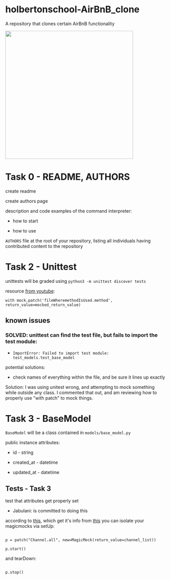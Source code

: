 # holbertonschool-AirBnB_clone
A repository that clones certain AirBnB functionality

<p align="left">

  <img src="https://stack.com.au/wp-content/uploads/2016/12/howard.jpg" width="400\"/>

<br>

# Task 0 - README, AUTHORS

create readme

create authors page

description and code examples of the command interpreter:

* how to start

* how to use

`AUTHORS` file at the root of your repository, listing all individuals having contributed content to the repository

# Task 2 - Unittest

unittests will be graded using `python3 -m unittest discover tests`

resource [from youtube](https://youtu.be/WFRljVPHrkE?t=180):

`with mock.patch('fileWheremethodIsUsed.method', return_value=mocked_return_value)`

## known issues

### SOLVED: unittest can find the test file, but fails to import the test module:

- `ImportError: Failed to import test module: test_models.test_base_model`

potential solutions:

* check names of everything within the file, and be sure it lines up exactly

Solution: I was using unitest wrong, and attempting to mock something while outside any class. I commented that out, and am reviewing how to properly use "with patch" to mock things.


# Task 3 - BaseModel

`BaseModel` will be a class contained in `models/base_model.py`

public instance attributes:

* id - string

* created_at - datetime

* updated_at - datetime

## Tests - Task 3

test that attributes get properly set

- Jabulani: is committed to doing this

according to [this](https://stackoverflow.com/questions/16310989/python-how-to-unmock-reset-mock-during-testing), which get it's info from [this](https://docs.python.org/3/library/unittest.mock.html#patch) you can isolate your magicmocks via setUp:

```

p = patch("Channel.all", new=MagicMock(return_value=channel_list))

p.start()

```

and tearDown:

```

p.stop()

```